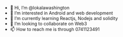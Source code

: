 - 👋 Hi, I’m @lokalawashington
- 👀 I’m interested in Android and web development
- 🌱 I’m currently learning Reactjs, Nodejs and solidity
- 💞️ I’m looking to collaborate on Web3
- 📫 How to reach me is through 0741123491

<!---
lokalawashington/lokalawashington is a ✨ special ✨ repository because its `README.md` (this file) appears on your GitHub profile.
You can click the Preview link to take a look at your changes.
--->
